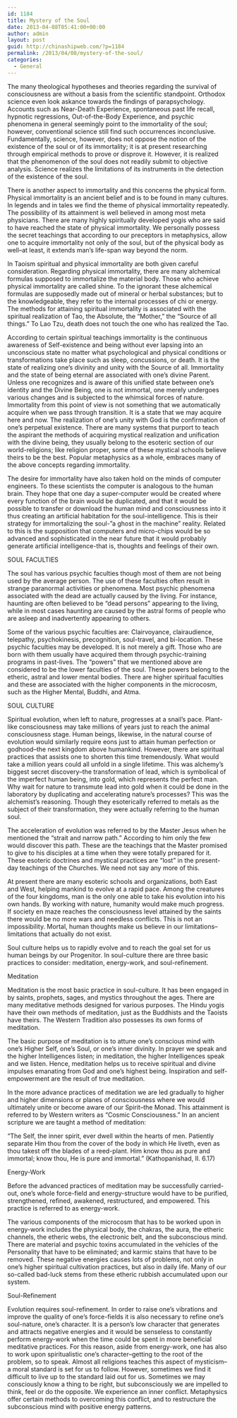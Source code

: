 ```yaml
---
id: 1184
title: Mystery of the Soul
date: 2013-04-08T05:41:00+00:00
author: admin
layout: post
guid: http://chinashipweb.com/?p=1184
permalink: /2013/04/08/mystery-of-the-soul/
categories:
  - General
---
```

The many theological hypotheses and theories regarding the survival of consciousness are without a basis from the scientific standpoint. Orthodox science even look askance towards the findings of parapsychology. Accounts such as Near-Death Experience, spontaneous past life recall, hypnotic regressions, Out-of-the-Body Experience, and psychic phenomena in general seemingly point to the immortality of the soul; however, conventional science still find such occurrences inconclusive. Fundamentally, science, however, does not oppose the notion of the existence of the soul or of its immortality; it is at present researching through empirical methods to prove or disprove it. However, it is realized that the phenomenon of the soul does not readily submit to objective analysis. Science realizes the limitations of its instruments in the detection of the existence of the soul.

There is another aspect to immortality and this concerns the physical form. Physical immortality is an ancient belief and is to be found in many cultures. In legends and in tales we find the theme of physical immortality repeatedly. The possibility of its attainment is well believed in among most meta physicians. There are many highly spiritually developed yogis who are said to have reached the state of physical immortality. We personally possess the secret teachings that according to our preceptors in metaphysics, allow one to acquire immortality not only of the soul, but of the physical body as well&#8211;at least, it extends man&#8217;s life-span way beyond the norm.

In Taoism spiritual and physical immortality are both given careful consideration. Regarding physical immortality, there are many alchemical formulas supposed to immortalize the material body. Those who achieve physical immortality are called shine. To the ignorant these alchemical formulas are supposedly made out of mineral or herbal substances; but to the knowledgeable, they refer to the internal processes of chi or energy. The methods for attaining spiritual immortality is associated with the spiritual realization of Tao, the Absolute, the &#8220;Mother,&#8221; the &#8220;Source of all things.&#8221; To Lao Tzu, death does not touch the one who has realized the Tao.

According to certain spiritual teachings immortality is the continuous awareness of Self-existence and being without ever lapsing into an unconscious state no matter what psychological and physical conditions or transformations take place such as sleep, concussions, or death. It is the state of realizing one&#8217;s divinity and unity with the Source of all. Immortality and the state of being eternal are associated with one&#8217;s divine Parent. Unless one recognizes and is aware of this unified state between one&#8217;s identity and the Divine Being, one is not immortal, one merely undergoes various changes and is subjected to the whimsical forces of nature. Immortality from this point of view is not something that we automatically acquire when we pass through transition. It is a state that we may acquire here and now. The realization of one&#8217;s unity with God is the confirmation of one&#8217;s perpetual existence. There are many systems that purport to teach the aspirant the methods of acquiring mystical realization and unification with the divine being, they usually belong to the esoteric section of our world-religions; like religion proper, some of these mystical schools believe theirs to be the best. Popular metaphysics as a whole, embraces many of the above concepts regarding immortality.

The desire for immortality have also taken hold on the minds of computer engineers. To these scientists the computer is analogous to the human brain. They hope that one day a super-computer would be created where every function of the brain would be duplicated, and that it would be possible to transfer or download the human mind and consciousness into it thus creating an artificial habitation for the soul-intelligence. This is their strategy for immortalizing the soul-&#8221;a ghost in the machine&#8221; reality. Related to this is the supposition that computers and micro-chips would be so advanced and sophisticated in the near future that it would probably generate artificial intelligence-that is, thoughts and feelings of their own.
  
SOUL FACULTIES

The soul has various psychic faculties though most of them are not being used by the average person. The use of these faculties often result in strange paranormal activities or phenomena. Most psychic phenomena associated with the dead are actually caused by the living. For instance, haunting are often believed to be &#8220;dead persons&#8221; appearing to the living, while in most cases haunting are caused by the astral forms of people who are asleep and inadvertently appearing to others.

Some of the various psychic faculties are: Clairvoyance, clairaudience, telepathy, psychokinesis, precognition, soul-travel, and bi-location. These psychic faculties may be developed. It is not merely a gift. Those who are born with them usually have acquired them through psychic-training programs in past-lives. The &#8220;powers&#8221; that we mentioned above are considered to be the lower faculties of the soul. These powers belong to the etheric, astral and lower mental bodies. There are higher spiritual faculties and these are associated with the higher components in the microcosm, such as the Higher Mental, Buddhi, and Atma.
  
SOUL CULTURE

Spiritual evolution, when left to nature, progresses at a snail&#8217;s pace. Plant-like consciousness may take millions of years just to reach the animal consciousness stage. Human beings, likewise, in the natural course of evolution would similarly require eons just to attain human perfection or godhood&#8211;the next kingdom above humankind. However, there are spiritual practices that assists one to shorten this time tremendously. What would take a million years could all unfold in a single lifetime. This was alchemy&#8217;s biggest secret discovery&#8211;the transformation of lead, which is symbolical of the imperfect human being, into gold, which represents the perfect man. Why wait for nature to transmute lead into gold when it could be done in the laboratory by duplicating and accelerating nature&#8217;s processes? This was the alchemist&#8217;s reasoning. Though they esoterically referred to metals as the subject of their transformation, they were actually referring to the human soul.

The acceleration of evolution was referred to by the Master Jesus when he mentioned the &#8220;strait and narrow path.&#8221; According to him only the few would discover this path. These are the teachings that the Master promised to give to his disciples at a time when they were totally prepared for it. These esoteric doctrines and mystical practices are &#8220;lost&#8221; in the present-day teachings of the Churches. We need not say any more of this.

At present there are many esoteric schools and organizations, both East and West, helping mankind to evolve at a rapid pace. Among the creatures of the four kingdoms, man is the only one able to take his evolution into his own hands. By working with nature, humanity would make much progress. If society en maze reaches the consciousness level attained by the saints there would be no more wars and needless conflicts. This is not an impossibility. Mortal, human thoughts make us believe in our limitations&#8211;limitations that actually do not exist.

Soul culture helps us to rapidly evolve and to reach the goal set for us human beings by our Progenitor. In soul-culture there are three basic practices to consider: meditation, energy-work, and soul-refinement.

Meditation

Meditation is the most basic practice in soul-culture. It has been engaged in by saints, prophets, sages, and mystics throughout the ages. There are many meditative methods designed for various purposes. The Hindu yogis have their own methods of meditation, just as the Buddhists and the Taoists have theirs. The Western Tradition also possesses its own forms of meditation.

The basic purpose of meditation is to attune one&#8217;s conscious mind with one&#8217;s Higher Self, one&#8217;s Soul, or one&#8217;s inner divinity. In prayer we speak and the higher Intelligences listen; in meditation, the higher Intelligences speak and we listen. Hence, meditation helps us to receive spiritual and divine impulses emanating from God and one&#8217;s highest being. Inspiration and self-empowerment are the result of true meditation.

In the more advance practices of meditation we are led gradually to higher and higher dimensions or planes of consciousness where we would ultimately unite or become aware of our Spirit&#8211;the Monad. This attainment is referred to by Western writers as &#8220;Cosmic Consciousness.&#8221; In an ancient scripture we are taught a method of meditation:

&#8220;The Self, the inner spirit, ever dwell within the hearts of men. Patiently separate Him thou from the cover of the body in which He liveth, even as thou takest off the blades of a reed-plant. Him know thou as pure and immortal; know thou, He is pure and immortal.&#8221; (Kathopanishad, II. 6.17)
  
Energy-Work

Before the advanced practices of meditation may be successfully carried-out, one&#8217;s whole force-field and energy-structure would have to be purified, strengthened, refined, awakened, restructured, and empowered. This practice is referred to as energy-work.

The various components of the microcosm that has to be worked upon in energy-work includes the physical body, the chakras, the aura, the etheric channels, the etheric webs, the electronic belt, and the subconscious mind. There are material and psychic toxins accumulated in the vehicles of the Personality that have to be eliminated; and karmic stains that have to be removed. These negative energies causes lots of problems, not only in one&#8217;s higher spiritual cultivation practices, but also in daily life. Many of our so-called bad-luck stems from these etheric rubbish accumulated upon our system.

Soul-Refinement

Evolution requires soul-refinement. In order to raise one&#8217;s vibrations and improve the quality of one&#8217;s force-fields it is also necessary to refine one&#8217;s soul-nature, one&#8217;s character. It is a person&#8217;s low character that generates and attracts negative energies and it would be senseless to constantly perform energy-work when the time could be spent in more beneficial meditative practices. For this reason, aside from energy-work, one has also to work upon spiritualistic one&#8217;s character&#8211;getting to the root of the problem, so to speak. Almost all religions teaches this aspect of mysticism&#8211;a moral standard is set for us to follow. However, sometimes we find it difficult to live up to the standard laid out for us. Sometimes we may consciously know a thing to be right, but subconsciously we are impelled to think, feel or do the opposite. We experience an inner conflict. Metaphysics offer certain methods to overcoming this conflict, and to restructure the subconscious mind with positive energy patterns.